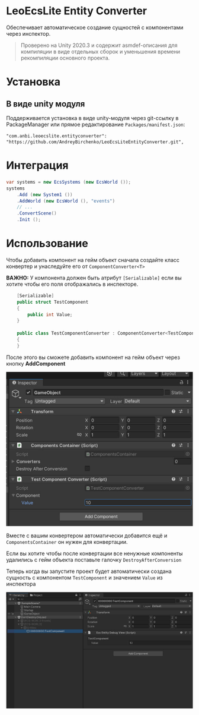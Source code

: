 # LeoEcsLite Entity Converter
Обеспечивает автоматическое создание сущностей с компонентами через инспектор.

> Проверено на Unity 2020.3 и содержит asmdef-описания для компиляции в виде отдельных сборок и уменьшения времени рекомпиляции основного проекта.

# Установка

## В виде unity модуля
Поддерживается установка в виде unity-модуля через git-ссылку в PackageManager или прямое редактирование `Packages/manifest.json`:
```
"com.anbi.leoecslite.entityconverter": "https://github.com/AndreyBirchenko/LeoEcsLiteEntityConverter.git",
```

# Интеграция
```c#
var systems = new EcsSystems (new EcsWorld ());
systems
    .Add (new System1 ())
    .AddWorld (new EcsWorld (), "events")
    // ...
    .ConvertScene()
    .Init ();
```

# Использование

Чтобы добавить компонент на гейм объект сначала создайте класс конвертер и унаследуйте его от `ComponentConverter<T>`

**ВАЖНО:** У компонента должен быть атрибут `[Serializable]` если вы хотите чтобы его поля отображались в инспекторе.
```c#
    [Serializable]
    public struct TestComponent
    {
        public int Value;
    }
    
    public class TestComponentConverter : ComponentConverter<TestComponent> 
    {
    }
```

После этого вы сможете добавить компонент на гейм объект через кнопку **AddComponent**

![alt text](https://github.com/AndreyBirchenko/LeoEcsLiteEntityConverter/blob/master/img/1.jpg)

Вместе с вашим конвертером автоматически добавится ещё и `ComponentsContainer` он нужен для конвертации.

Если вы хотите чтобы после конвертации все ненужные компоненты удалились с гейм объекта поставьте галочку `DestroyAfterConversion`

Теперь когда вы запустите проект будет автоматически создана сущность с компонентом `TestComponent` и значением `Value` из инспектора

![alt text](https://github.com/AndreyBirchenko/LeoEcsLiteEntityConverter/blob/master/img/2.jpg)

#
